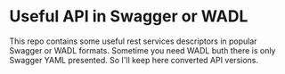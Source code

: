 # Useful API in Swagger or WADL

This repo contains some useful rest services descriptors in popular Swagger or WADL formats.
Sometime you need WADL buth there is only Swagger YAML presented. So I'll keep here converted API versions.


